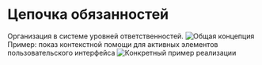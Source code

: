 # Цепочка обязанностей
Организация в системе уровней ответственностей. 
![Общая концепция](/images/chainOfResponsibility.png)
Пример: показ контекстной помощи для активных элементов пользовательского интерфейса
![Конкретный пример реализации](/images/chainOfResponsibilityExample.png)
